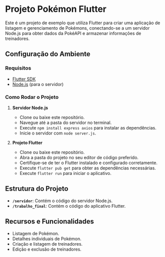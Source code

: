 # Projeto Pokémon Flutter

Este é um projeto de exemplo que utiliza Flutter para criar uma aplicação de listagem e gerenciamento de Pokémons, conectando-se a um servidor Node.js para obter dados da PokéAPI e armazenar informações de treinadores.

## Configuração do Ambiente

### Requisitos

- [Flutter SDK](https://flutter.dev/docs/get-started/install)
- [Node.js](https://nodejs.org/) (para o servidor)

### Como Rodar o Projeto

1. **Servidor Node.js**

   - Clone ou baixe este repositório.
   - Navegue até a pasta do servidor no terminal.
   - Execute `npm install express axios` para instalar as dependências.
   - Inicie o servidor com `node server.js`.

2. **Projeto Flutter**

   - Clone ou baixe este repositório.
   - Abra a pasta do projeto no seu editor de código preferido.
   - Certifique-se de ter o Flutter instalado e configurado corretamente.
   - Execute `flutter pub get` para obter as dependências necessárias.
   - Execute `flutter run` para iniciar o aplicativo.

## Estrutura do Projeto

- **`/servidor`**: Contém o código do servidor Node.js.
- **`/trabalho_final`**: Contém o código do aplicativo Flutter.

## Recursos e Funcionalidades

- Listagem de Pokémon.
- Detalhes individuais de Pokémon.
- Criação e listagem de treinadores.
- Edição e exclusão de treinadores.


